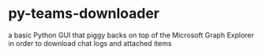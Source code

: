 # py-teams-downloader

a basic Python GUI that piggy backs on top of the Microsoft Graph Explorer in order to download chat logs and attached items
